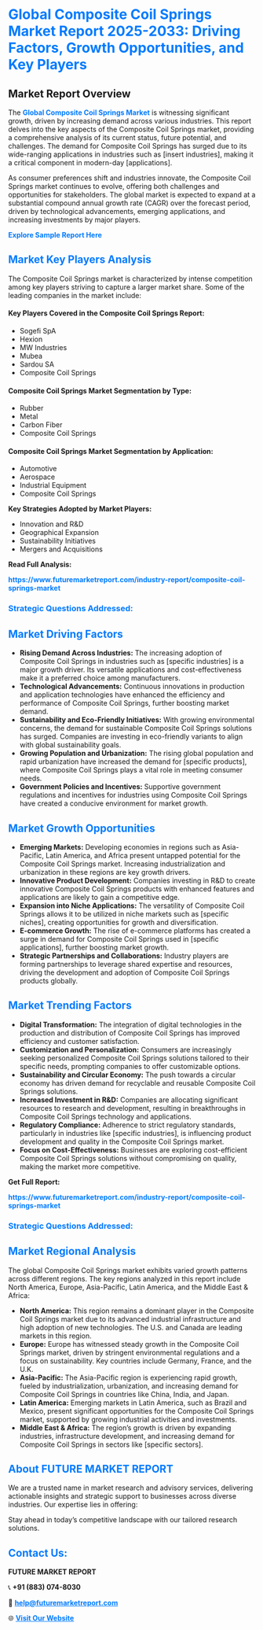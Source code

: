 <h1 style="color: #007BFF;">Global Composite Coil Springs Market Report 2025-2033: Driving Factors, Growth Opportunities, and Key Players</h1>

<section id="overview">
<h2>Market Report Overview</h2>
<p>The <a href="https://www.futuremarketreport.com/industry-report/composite-coil-springs-market" style="color: #007BFF; text-decoration: none;"><strong>Global Composite Coil Springs Market</strong></a> is witnessing significant growth, driven by increasing demand across various industries. This report delves into the key aspects of the Composite Coil Springs market, providing a comprehensive analysis of its current status, future potential, and challenges. The demand for Composite Coil Springs has surged due to its wide-ranging applications in industries such as [insert industries], making it a critical component in modern-day [applications].</p>
<p>As consumer preferences shift and industries innovate, the Composite Coil Springs market continues to evolve, offering both challenges and opportunities for stakeholders. The global market is expected to expand at a substantial compound annual growth rate (CAGR) over the forecast period, driven by technological advancements, emerging applications, and increasing investments by major players.</p>
</section>

<section id="overview">
<p><a href="https://www.futuremarketreport.com/request-sample/reportId=100278" style="color: #007BFF; text-decoration: none;"><strong>Explore Sample Report Here</strong></a></p>
</section>

<section id="key-players">
<h2 style="color: #007BFF;">Market Key Players Analysis</h2>
<p>The Composite Coil Springs market is characterized by intense competition among key players striving to capture a larger market share. Some of the leading companies in the market include:</p>
<h4>Key Players Covered in the Composite Coil Springs Report:</h4>
<ul><li>Sogefi SpA</li><li>Hexion</li><li>MW Industries</li><li>Mubea</li><li>Sardou SA</li><li>Composite Coil Springs</li></ul>
<h4>Composite Coil Springs Market Segmentation by Type:</h4>
<ul><li>Rubber</li><li>Metal</li><li>Carbon Fiber</li><li>Composite Coil Springs</li></ul>

<h4>Composite Coil Springs Market Segmentation by Application:</h4>
<ul><li>Automotive</li><li>Aerospace</li><li>Industrial Equipment</li><li>Composite Coil Springs</li></ul>
<p><strong>Key Strategies Adopted by Market Players:</strong></p>
<ul>
<li>Innovation and R&D</li>
<li>Geographical Expansion</li>
<li>Sustainability Initiatives</li>
<li>Mergers and Acquisitions</li>
</ul>
</section>

<section>
<p><strong>Read Full Analysis: </strong></p><a href="https://www.futuremarketreport.com/industry-report/composite-coil-springs-market" style="color: #007BFF; text-decoration: none;"><strong>https://www.futuremarketreport.com/industry-report/composite-coil-springs-market</strong></a>
<h3 style="color: #007BFF;">Strategic Questions Addressed:</h3>
</section>

<section id="driving-factors">
<h2 style="color: #007BFF;">Market Driving Factors</h2>
<ul>
<li><strong>Rising Demand Across Industries:</strong> The increasing adoption of Composite Coil Springs in industries such as [specific industries] is a major growth driver. Its versatile applications and cost-effectiveness make it a preferred choice among manufacturers.</li>
<li><strong>Technological Advancements:</strong> Continuous innovations in production and application technologies have enhanced the efficiency and performance of Composite Coil Springs, further boosting market demand.</li>
<li><strong>Sustainability and Eco-Friendly Initiatives:</strong> With growing environmental concerns, the demand for sustainable Composite Coil Springs solutions has surged. Companies are investing in eco-friendly variants to align with global sustainability goals.</li>
<li><strong>Growing Population and Urbanization:</strong> The rising global population and rapid urbanization have increased the demand for [specific products], where Composite Coil Springs plays a vital role in meeting consumer needs.</li>
<li><strong>Government Policies and Incentives:</strong> Supportive government regulations and incentives for industries using Composite Coil Springs have created a conducive environment for market growth.</li>
</ul>
</section>

<section id="growth-opportunities">
<h2 style="color: #007BFF;">Market Growth Opportunities</h2>
<ul>
<li><strong>Emerging Markets:</strong> Developing economies in regions such as Asia-Pacific, Latin America, and Africa present untapped potential for the Composite Coil Springs market. Increasing industrialization and urbanization in these regions are key growth drivers.</li>
<li><strong>Innovative Product Development:</strong> Companies investing in R&D to create innovative Composite Coil Springs products with enhanced features and applications are likely to gain a competitive edge.</li>
<li><strong>Expansion into Niche Applications:</strong> The versatility of Composite Coil Springs allows it to be utilized in niche markets such as [specific niches], creating opportunities for growth and diversification.</li>
<li><strong>E-commerce Growth:</strong> The rise of e-commerce platforms has created a surge in demand for Composite Coil Springs used in [specific applications], further boosting market growth.</li>
<li><strong>Strategic Partnerships and Collaborations:</strong> Industry players are forming partnerships to leverage shared expertise and resources, driving the development and adoption of Composite Coil Springs products globally.</li>
</ul>
</section>

<section id="trending-factors">
<h2 style="color: #007BFF;">Market Trending Factors</h2>
<ul>
<li><strong>Digital Transformation:</strong> The integration of digital technologies in the production and distribution of Composite Coil Springs has improved efficiency and customer satisfaction.</li>
<li><strong>Customization and Personalization:</strong> Consumers are increasingly seeking personalized Composite Coil Springs solutions tailored to their specific needs, prompting companies to offer customizable options.</li>
<li><strong>Sustainability and Circular Economy:</strong> The push towards a circular economy has driven demand for recyclable and reusable Composite Coil Springs solutions.</li>
<li><strong>Increased Investment in R&D:</strong> Companies are allocating significant resources to research and development, resulting in breakthroughs in Composite Coil Springs technology and applications.</li>
<li><strong>Regulatory Compliance:</strong> Adherence to strict regulatory standards, particularly in industries like [specific industries], is influencing product development and quality in the Composite Coil Springs market.</li>
<li><strong>Focus on Cost-Effectiveness:</strong> Businesses are exploring cost-efficient Composite Coil Springs solutions without compromising on quality, making the market more competitive.</li>
</ul>
</section>

<section>
<p><strong>Get Full Report: </strong></p><a href="https://www.futuremarketreport.com/industry-report/composite-coil-springs-market" style="color: #007BFF; text-decoration: none;"><strong>https://www.futuremarketreport.com/industry-report/composite-coil-springs-market</strong></a>
<h3 style="color: #007BFF;">Strategic Questions Addressed:</h3>
</section>


<section id="regional-analysis">
<h2 style="color: #007BFF;">Market Regional Analysis</h2>
<p>The global Composite Coil Springs market exhibits varied growth patterns across different regions. The key regions analyzed in this report include North America, Europe, Asia-Pacific, Latin America, and the Middle East & Africa:</p>
<ul>
<li><strong>North America:</strong> This region remains a dominant player in the Composite Coil Springs market due to its advanced industrial infrastructure and high adoption of new technologies. The U.S. and Canada are leading markets in this region.</li>
<li><strong>Europe:</strong> Europe has witnessed steady growth in the Composite Coil Springs market, driven by stringent environmental regulations and a focus on sustainability. Key countries include Germany, France, and the U.K.</li>
<li><strong>Asia-Pacific:</strong> The Asia-Pacific region is experiencing rapid growth, fueled by industrialization, urbanization, and increasing demand for Composite Coil Springs in countries like China, India, and Japan.</li>
<li><strong>Latin America:</strong> Emerging markets in Latin America, such as Brazil and Mexico, present significant opportunities for the Composite Coil Springs market, supported by growing industrial activities and investments.</li>
<li><strong>Middle East & Africa:</strong> The region’s growth is driven by expanding industries, infrastructure development, and increasing demand for Composite Coil Springs in sectors like [specific sectors].</li>
</ul>
</section>

<footer>
<h2 style="color: #007BFF;">About FUTURE MARKET REPORT</h2>
<p>We are a trusted name in market research and advisory services, delivering actionable insights and strategic support to businesses across diverse industries. Our expertise lies in offering:</p>

<p>Stay ahead in today’s competitive landscape with our tailored research solutions.</p>

<h2 style="color: #007BFF;">Contact Us:</h2>
<p><strong>FUTURE MARKET REPORT</strong></p>
<p>📞 <strong>+91 (883) 074-8030</strong></p>
<p>📧 <strong><a href="mailto:help@futuremarketreport.com" style="color: #007BFF;">help@futuremarketreport.com</a></strong></p>
<p>🌐 <strong><a href="https://www.futuremarketreport.com/" style="color: #007BFF;">Visit Our Website</a></strong></p>
</footer>